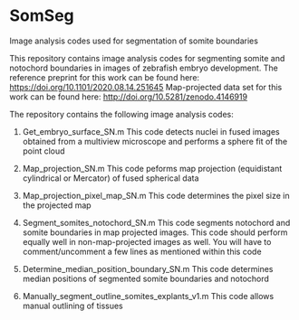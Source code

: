 # SomSeg
 Image analysis codes used for segmentation of somite boundaries

This repository contains image analysis codes for segmenting somite and notochord boundaries in images of zebrafish embryo development.
The reference preprint for this work can be found here: https://doi.org/10.1101/2020.08.14.251645
Map-projected data set for this work can be found here: http://doi.org/10.5281/zenodo.4146919

The repository contains the following image analysis codes:

1. Get_embryo_surface_SN.m
This code detects nuclei in fused images obtained from a multiview microscope and performs a sphere fit of the point cloud

2. Map_projection_SN.m
This code peforms map projection (equidistant cylindrical or Mercator) of fused spherical data

3. Map_projection_pixel_map_SN.m
This code determines the pixel size in the projected map

4. Segment_somites_notochord_SN.m
This code segments notochord and somite boundaries in map projected images.
This code should perform equally well in non-map-projected images as well. You will have to comment/uncomment a few lines as mentioned within this code

5. Determine_median_position_boundary_SN.m
This code determines median positions of segmented somite boundaries and notochord

6. Manually_segment_outline_somites_explants_v1.m
This code allows manual outlining of tissues
